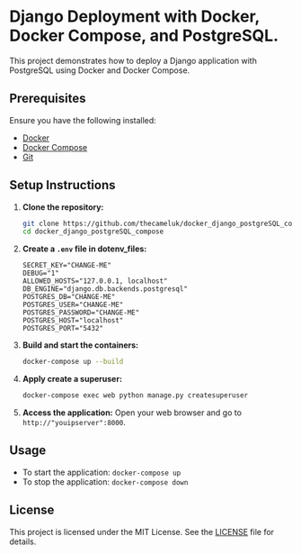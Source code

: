 # Django Deployment with Docker, Docker Compose, and PostgreSQL.

This project demonstrates how to deploy a Django application with PostgreSQL using Docker and Docker Compose.

## Prerequisites

Ensure you have the following installed:
- [Docker](https://docs.docker.com/get-docker/)
- [Docker Compose](https://docs.docker.com/compose/install/)
- [Git](https://git-scm.com/book/en/v2/Getting-Started-Installing-Git)

## Setup Instructions

1. **Clone the repository:**
    ```bash
    git clone https://github.com/thecameluk/docker_django_postgreSQL_compose.git
    cd docker_django_postgreSQL_compose
    ```

2. **Create a `.env` file in dotenv_files:**
    ```.env
    SECRET_KEY="CHANGE-ME"
    DEBUG="1"
    ALLOWED_HOSTS="127.0.0.1, localhost"
    DB_ENGINE="django.db.backends.postgresql"
    POSTGRES_DB="CHANGE-ME"
    POSTGRES_USER="CHANGE-ME"
    POSTGRES_PASSWORD="CHANGE-ME"
    POSTGRES_HOST="localhost"
    POSTGRES_PORT="5432"
    ```

3. **Build and start the containers:**
    ```bash
    docker-compose up --build
    ```

4. **Apply create a superuser:**
    ```bash
    docker-compose exec web python manage.py createsuperuser
    ```

5. **Access the application:**
    Open your web browser and go to `http://"youipserver":8000`.

## Usage

- To start the application: `docker-compose up`
- To stop the application: `docker-compose down`

## License

This project is licensed under the MIT License. See the [LICENSE](LICENSE) file for details.
